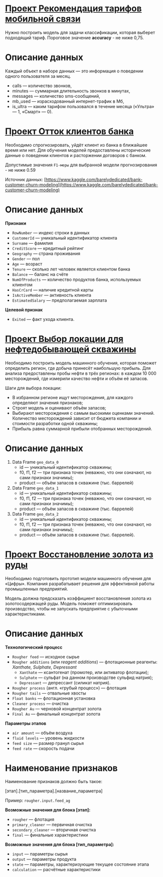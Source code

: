 # [Проект Рекомендация тарифов мобильной связи](https://github.com/Ruzhaya/Data_science_projects/tree/main/Project_tariffs)
Нужно построить модель для задачи классификации, которая выберет подходящий тариф. Пороговое значение **accuracy** - не ниже 0,75.

# Описание данных
Каждый объект в наборе данных — это информация о поведении одного пользователя за месяц.

* сalls — количество звонков,
* minutes — суммарная длительность звонков в минутах,
* messages — количество sms-сообщений,
* mb_used — израсходованный интернет-трафик в Мб,
* is_ultra — каким тарифом пользовался в течение месяца («Ультра» — 1, «Смарт» — 0).

# [Проект Отток клиентов банка](https://github.com/Ruzhaya/Data_science_projects/blob/main/project_2.ipynb)
Необходимо спрогнозировать, уйдёт клиент из банка в ближайшее время или нет. Для обучения моделей предоставлены исторические данные о поведении клиентов и расторжении договоров с банком. 

Допустимые значения `F1-меры` для выбранной модели прогнозирования - не ниже 0.59

Источник данных: [https://www.kaggle.com/barelydedicated/bank-customer-churn-modeling](https://www.kaggle.com/barelydedicated/bank-customer-churn-modeling)

# Описание данных

**Признаки**

* `RowNumber` — индекс строки в данных
* `CustomerId` — уникальный идентификатор клиента
* `Surname` — фамилия
* `CreditScore` — кредитный рейтинг
* `Geography` — страна проживания
* `Gender` — пол
* `Age` — возраст
* `Tenure` — сколько лет человек является клиентом банка
* `Balance` — баланс на счёте
* `NumOfProducts` — количество продуктов банка, используемых клиентом
* `HasCrCard` — наличие кредитной карты
* `IsActiveMember` — активность клиента
* `EstimatedSalary` — предполагаемая зарплата

**Целевой признак**

* `Exited` — факт ухода клиента.

# [Проект Выбор локации для нефтедобывающей скважины](https://github.com/Ruzhaya/Data_science_projects/blob/main/project_3.ipynb)
Необходимо построить модель машинного обучения, которая поможет определить регион, где добыча принесёт наибольшую прибыль. Для анализа предоставлены пробы нефти в трёх регионах: в каждом 10 000 месторождений, где измерили качество нефти и объём её запасов. 

Шаги для выбора локации:

- В избранном регионе ищут месторождения, для каждого определяют значения признаков;
- Строят модель и оценивают объём запасов;
- Выбирают месторождения с самым высокими оценками значений. Количество месторождений зависит от бюджета компании и стоимости разработки одной скважины;
- Прибыль равна суммарной прибыли отобранных месторождений.

# Описание данных

1. Data Frame `geo_data_0`
    * id — уникальный идентификатор скважины;
    * f0, f1, f2 — три признака точек (неважно, что они означают, но сами признаки значимы);
    * product — объём запасов в скважине (тыс. баррелей)
2. Data Frame `geo_data_1`
    * id — уникальный идентификатор скважины;
    * f0, f1, f2 — три признака точек (неважно, что они означают, но сами признаки значимы);
    * product — объём запасов в скважине (тыс. баррелей)
3. Data Frame `geo_data_2`
    * id — уникальный идентификатор скважины;
    * f0, f1, f2 — три признака точек (неважно, что они означают, но сами признаки значимы);
    * product — объём запасов в скважине (тыс. баррелей).

# [Проект Восстановление золота из руды](https://github.com/Ruzhaya/Data_science_projects/blob/main/project_ver3.ipynb)
Необходимо подготовить прототип модели машинного обучения для «Цифры». Компания разрабатывает решения для эффективной работы промышленных предприятий.

Модель должна предсказать коэффициент восстановления золота из золотосодержащей руды. Модель поможет оптимизировать производство, чтобы не запускать предприятие с убыточными характеристиками.


# Описание данных

**Технологический процесс**

* `Rougher feed` — исходное сырье
* `Rougher additions` (или *reagent additions*) — флотационные реагенты: *Xanthate, Sulphate, Depressant*
    * `Xanthate` — ксантогенат (промотер, или активатор флотации);
    * `Sulphate` — сульфат (на данном производстве сульфид натрия);
    * `Depressant` — депрессант (силикат натрия).
* `Rougher process` (англ. «грубый процесс») — флотация
* `Rougher tails` — отвальные хвосты
* `Float banks` — флотационная установка
* `Cleaner process` — очистка
* `Rougher Au` — черновой концентрат золота
* `Final Au` — финальный концентрат золота

**Параметры этапов**

* `air amount` — объём воздуха
* `fluid levels` — уровень жидкости
* `feed size` — размер гранул сырья
* `feed rate` — скорость подачи

# Наименование признаков

Наименование признаков должно быть такое:

[этап].[тип_параметра].[название_параметра]

Пример: `rougher.input.feed_ag`

**Возможные значения для блока [этап]:**

* `rougher` — флотация
* `primary_cleaner` — первичная очистка
* `secondary_cleaner` — вторичная очистка
* `final` — финальные характеристики

**Возможные значения для блока [тип_параметра]:**

* `input` — параметры сырья
* `output` — параметры продукта
* `state` — параметры, характеризующие текущее состояние этапа
* `calculation` — расчётные характеристики
